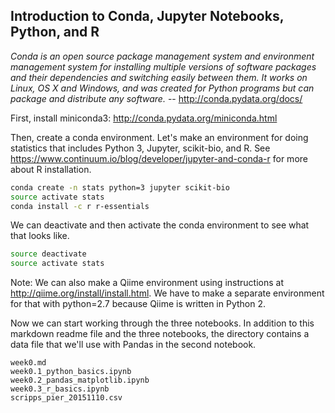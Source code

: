 ## Introduction to Conda, Jupyter Notebooks, Python, and R

_Conda is an open source package management system and environment management system for installing multiple versions of software packages and their dependencies and switching easily between them. It works on Linux, OS X and Windows, and was created for Python programs but can package and distribute any software._ -- <http://conda.pydata.org/docs/>

First, install miniconda3: <http://conda.pydata.org/miniconda.html>

Then, create a conda environment. Let's make an environment for doing statistics that includes Python 3, Jupyter, scikit-bio, and R. See <https://www.continuum.io/blog/developer/jupyter-and-conda-r> for more about R installation.

```bash
conda create -n stats python=3 jupyter scikit-bio
source activate stats
conda install -c r r-essentials
```

We can deactivate and then activate the conda environment to see what that looks like.

```bash
source deactivate
source activate stats
```

Note: We can also make a Qiime environment using instructions at <http://qiime.org/install/install.html>. We have to make a separate environment for that with python=2.7 because Qiime is written in Python 2.

Now we can start working through the three notebooks. In addition to this markdown readme file and the three notebooks, the directory contains a data file that we'll use with Pandas in the second notebook.

```
week0.md
week0.1_python_basics.ipynb
week0.2_pandas_matplotlib.ipynb
week0.3_r_basics.ipynb
scripps_pier_20151110.csv
```

